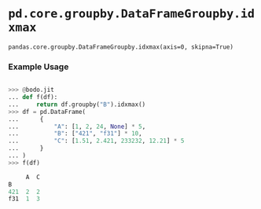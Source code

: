 # `pd.core.groupby.DataFrameGroupby.idxmax`


`pandas.core.groupby.DataFrameGroupby.idxmax(axis=0, skipna=True)`

### Example Usage

```py

>>> @bodo.jit
... def f(df):
...     return df.groupby("B").idxmax()
>>> df = pd.DataFrame(
...      {
...          "A": [1, 2, 24, None] * 5,
...          "B": ["421", "f31"] * 10,
...          "C": [1.51, 2.421, 233232, 12.21] * 5
...      }
... )
>>> f(df)

     A  C
B
421  2  2
f31  1  3
```

